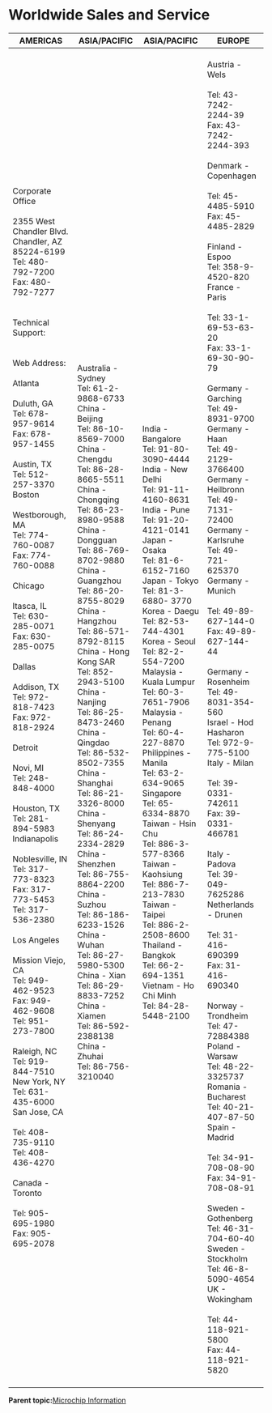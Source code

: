 # Worldwide Sales and Service

|AMERICAS|ASIA/PACIFIC|ASIA/PACIFIC|EUROPE|
|--------|------------|------------|------|
|<br /> Corporate Office<br /> <br /> 2355 West Chandler Blvd.<br />Chandler, AZ 85224-6199<br />Tel: 480-792-7200<br />Fax: 480-792-7277<br /> <br /> <br /> Technical Support:<br /> <br /> <br /> Web Address:<br /> <br /> Atlanta<br /> <br /> Duluth, GA<br />Tel: 678-957-9614<br />Fax: 678-957-1455<br /> <br /> Austin, TX<br /> Tel: 512-257-3370<br /> Boston<br /> <br /> Westborough, MA<br />Tel: 774-760-0087<br />Fax: 774-760-0088<br /> <br /> Chicago<br /> <br /> Itasca, IL<br />Tel: 630-285-0071<br />Fax: 630-285-0075<br /> <br /> Dallas<br /> <br /> Addison, TX<br />Tel: 972-818-7423<br />Fax: 972-818-2924<br /> <br /> Detroit<br /> <br /> Novi, MI<br />Tel: 248-848-4000<br /> <br /> Houston, TX<br /> Tel: 281-894-5983<br /> Indianapolis<br /> <br /> Noblesville, IN<br />Tel: 317-773-8323<br />Fax: 317-773-5453<br />Tel: 317-536-2380<br /> <br /> Los Angeles<br /> <br /> Mission Viejo, CA<br />Tel: 949-462-9523<br />Fax: 949-462-9608<br />Tel: 951-273-7800<br /> <br /> Raleigh, NC<br /> Tel: 919-844-7510<br /> New York, NY<br /> Tel: 631-435-6000<br /> San Jose, CA<br /> <br /> Tel: 408-735-9110<br />Tel: 408-436-4270<br /> <br /> Canada - Toronto<br /> <br /> Tel: 905-695-1980<br />Fax: 905-695-2078<br /> <br />|<br /> Australia - Sydney<br /> Tel: 61-2-9868-6733<br /> China - Beijing<br /> Tel: 86-10-8569-7000<br /> China - Chengdu<br /> Tel: 86-28-8665-5511<br /> China - Chongqing<br /> Tel: 86-23-8980-9588<br /> China - Dongguan<br /> Tel: 86-769-8702-9880<br /> China - Guangzhou<br /> Tel: 86-20-8755-8029<br /> China - Hangzhou<br /> Tel: 86-571-8792-8115<br /> China - Hong Kong SAR<br /> Tel: 852-2943-5100<br /> China - Nanjing<br /> Tel: 86-25-8473-2460<br /> China - Qingdao<br /> Tel: 86-532-8502-7355<br /> China - Shanghai<br /> Tel: 86-21-3326-8000<br /> China - Shenyang<br /> Tel: 86-24-2334-2829<br /> China - Shenzhen<br /> Tel: 86-755-8864-2200<br /> China - Suzhou<br /> Tel: 86-186-6233-1526<br /> China - Wuhan<br /> Tel: 86-27-5980-5300<br /> China - Xian<br /> Tel: 86-29-8833-7252<br /> China - Xiamen<br /> Tel: 86-592-2388138<br /> China - Zhuhai<br /> Tel: 86-756-3210040<br />|<br /> India - Bangalore<br /> Tel: 91-80-3090-4444<br /> India - New Delhi<br /> Tel: 91-11-4160-8631<br /> India - Pune<br /> Tel: 91-20-4121-0141<br /> Japan - Osaka<br /> Tel: 81-6-6152-7160<br /> Japan - Tokyo<br /> Tel: 81-3-6880- 3770<br /> Korea - Daegu<br /> Tel: 82-53-744-4301<br /> Korea - Seoul<br /> Tel: 82-2-554-7200<br /> Malaysia - Kuala Lumpur<br /> Tel: 60-3-7651-7906<br /> Malaysia - Penang<br /> Tel: 60-4-227-8870<br /> Philippines - Manila<br /> Tel: 63-2-634-9065<br /> Singapore<br /> Tel: 65-6334-8870<br /> Taiwan - Hsin Chu<br /> Tel: 886-3-577-8366<br /> Taiwan - Kaohsiung<br /> Tel: 886-7-213-7830<br /> Taiwan - Taipei<br /> Tel: 886-2-2508-8600<br /> Thailand - Bangkok<br /> Tel: 66-2-694-1351<br /> Vietnam - Ho Chi Minh<br /> Tel: 84-28-5448-2100<br />|<br /> Austria - Wels<br /> <br /> Tel: 43-7242-2244-39<br />Fax: 43-7242-2244-393<br /> <br /> Denmark - Copenhagen<br /> <br /> Tel: 45-4485-5910<br />Fax: 45-4485-2829<br /> <br /> Finland - Espoo<br /> Tel: 358-9-4520-820<br /> France - Paris<br /> <br /> Tel: 33-1-69-53-63-20<br />Fax: 33-1-69-30-90-79<br /> <br /> Germany - Garching<br /> Tel: 49-8931-9700<br /> Germany - Haan<br /> Tel: 49-2129-3766400<br /> Germany - Heilbronn<br /> Tel: 49-7131-72400<br /> Germany - Karlsruhe<br /> Tel: 49-721-625370<br /> Germany - Munich<br /> <br /> Tel: 49-89-627-144-0<br />Fax: 49-89-627-144-44<br /> <br /> Germany - Rosenheim<br /> Tel: 49-8031-354-560<br /> Israel - Hod Hasharon<br /> Tel: 972-9-775-5100<br /> Italy - Milan<br /> <br /> Tel: 39-0331-742611<br />Fax: 39-0331-466781<br /> <br /> Italy - Padova<br /> Tel: 39-049-7625286<br /> Netherlands - Drunen<br /> <br /> Tel: 31-416-690399<br />Fax: 31-416-690340<br /> <br /> Norway - Trondheim<br /> Tel: 47-72884388<br /> Poland - Warsaw<br /> Tel: 48-22-3325737<br /> Romania - Bucharest<br /> Tel: 40-21-407-87-50<br /> Spain - Madrid<br /> <br /> Tel: 34-91-708-08-90<br />Fax: 34-91-708-08-91<br /> <br /> Sweden - Gothenberg<br /> Tel: 46-31-704-60-40<br /> Sweden - Stockholm<br /> Tel: 46-8-5090-4654<br /> UK - Wokingham<br /> <br /> Tel: 44-118-921-5800<br />Fax: 44-118-921-5820<br /> <br />|

**Parent topic:**[Microchip Information](GUID-0FB3F908-88EE-45CE-94F5-E97AF9049C9B.md)

